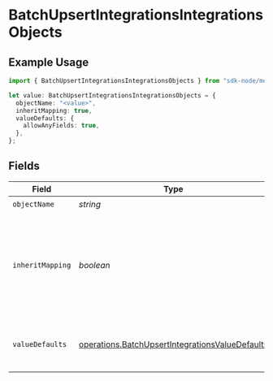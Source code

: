 # BatchUpsertIntegrationsIntegrationsObjects

## Example Usage

```typescript
import { BatchUpsertIntegrationsIntegrationsObjects } from "sdk-node/models/operations";

let value: BatchUpsertIntegrationsIntegrationsObjects = {
  objectName: "<value>",
  inheritMapping: true,
  valueDefaults: {
    allowAnyFields: true,
  },
};
```

## Fields

| Field                                                                                                                     | Type                                                                                                                      | Required                                                                                                                  | Description                                                                                                               | Example                                                                                                                   |
| ------------------------------------------------------------------------------------------------------------------------- | ------------------------------------------------------------------------------------------------------------------------- | ------------------------------------------------------------------------------------------------------------------------- | ------------------------------------------------------------------------------------------------------------------------- | ------------------------------------------------------------------------------------------------------------------------- |
| `objectName`                                                                                                              | *string*                                                                                                                  | :heavy_check_mark:                                                                                                        | N/A                                                                                                                       |                                                                                                                           |
| `inheritMapping`                                                                                                          | *boolean*                                                                                                                 | :heavy_minus_sign:                                                                                                        | If true, the write object will inherit the mapping from the read object. If false, the write object will have no mapping. | true                                                                                                                      |
| `valueDefaults`                                                                                                           | [operations.BatchUpsertIntegrationsValueDefaults](../../models/operations/batchupsertintegrationsvaluedefaults.md)        | :heavy_minus_sign:                                                                                                        | Configuration to set default write values for object fields.                                                              |                                                                                                                           |